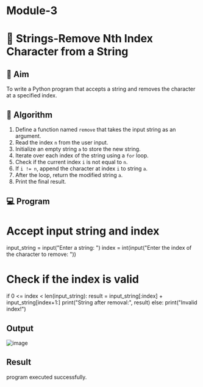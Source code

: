 # Module-3
# 🧹 Strings-Remove Nth Index Character from a String

## 🎯 Aim
To write a Python program that accepts a string and removes the character at a specified index.

## 🧠 Algorithm
1. Define a function named `remove` that takes the input string as an argument.
2. Read the index `n` from the user input.
3. Initialize an empty string `a` to store the new string.
4. Iterate over each index of the string using a `for` loop.
5. Check if the current index `i` is not equal to `n`.
6. If `i != n`, append the character at index `i` to string `a`.
7. After the loop, return the modified string `a`.
8. Print the final result.

## 💻 Program
# Accept input string and index
input_string = input("Enter a string: ")
index = int(input("Enter the index of the character to remove: "))

# Check if the index is valid
if 0 <= index < len(input_string):
    result = input_string[:index] + input_string[index+1:]
    print("String after removal:", result)
else:
    print("Invalid index!")

## Output
![image](https://github.com/user-attachments/assets/5e92a770-bcf1-4c7d-b2eb-d3dbe5c52829)


## Result
program executed successfully.
